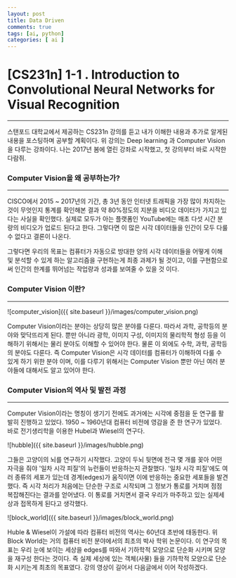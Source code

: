 ```yaml
---
layout: post
title: Data Driven
comments: true
tags: [ai, python]
categories: [ ai ]
---
```


# [CS231n] 1-1 . Introduction to Convolutional Neural Networks for Visual Recognition

---



스탠포드 대학교에서 제공하는 CS231n 강의를 듣고 내가 이해한 내용과 추가로 알게된 내용을 포스팅하며 공부할 계획이다. 위 강의는 Deep learning 과 Computer Vision을 다루는 강좌이다. 나는 2017년 봄에 열린 강좌로 시작했고, 첫 강의부터 바로 시작한다람쥐.



### Computer Vision을 왜 공부하는가?

---

CISCO에서 2015 ~ 2017년의 기간, 총 3년 동안 인터넷 트래픽을 가장 많이 차지하는 것이 무엇인지 통계를 확인해본 결과 약 80%정도의 지분을 비디오 데이터가 가지고 있다는 사실을 확인했다. 실제로 모두가 아는 플랫폼인 YouTube에는 매초 다섯 시간 분량의 비디오가 업로드 된다고 한다. 그렇다면 이 많은 시각 데이터들을 인간이 모두 다룰 수 없다고 결론이 나온다.

그렇다면 우리의 목표는 컴퓨터가 자동으로 방대한 양의 시각 데이터들을 어떻게 이해 및 분석할 수 있게 하는 알고리즘을 구현하는게 최종 과제가 될 것이고, 이를 구현함으로써 인간의 한계를 뛰어넘는 작업량과 성과를 보여줄 수 있을 것 이다.



### Computer Vision 이란?

---

![computer_vision]({{ site.baseurl }}/images/computer_vision.png)

Computer Vision이라는 분야는 상당히 많은 분야를 다룬다. 따라서 과학, 공학등의 분야와 맞닥뜨리게 된다. 뿐만 아니라 광학, 이미지 구성, 이미지의 물리학적 형성 등을 이해하기 위해서는 물리 분야도 이해할 수 있어야 한다. 물론 이 외에도 수학, 과학, 공학등의 분야도 다룬다. 즉 Computer Vision은 시각 데이터를 컴퓨터가 이해하여 다룰 수 있게 하기 위한 분야 이며, 이를 다루기 위해서는 Computer Vision 뿐만 아닌 여러 분야들에 대해서도 알고 있어야 한다.



### Computer Vision의 역사 및 발전 과정

---

Computer Vision이라는 명칭이 생기기 전에도 과거에는 시각에 중점을 둔 연구를 활발히 진행하고 있었다. 1950 ~ 1960년대 컴퓨터 비전에 영감을 준 한 연구가 있었다. 바로 전기생리학을 이용한 Hubel과 Wiesel의 연구다.

![hubble]({{ site.baseurl }}/images/hubble.png)



그들은 고양이의 뇌를 연구하기 시작했다.  고양이 두뇌 뒷면에 전극 몇 개를 꽂아 어떤 자극을 줘야 '일차 시각 피질'의 뉴런들이 반응하는지 관찰했다.  '일차 시각 피질'에도 여러 종류의 세포가 있는데 경계(edges)가 움직이면 이에 반응하는 중요한 세포들을 발견했다. 즉 시각 처리가 처음에는 단순한 구조로 시작되며 그 정보가 통로를 거치며 점점 복잡해진다는 결과를 얻어냈다. 이 통로를 거치면서 결국 우리가 마주하고 있는 실제세상과 접목하게 된다고 생각했다.



![block_world]({{ site.baseurl }}/images/block_world.png)



Huble & Wiesel이 가설에 따라 컴퓨터 비전의 역사는 60년대 초반에 태동한다. 위 Block World는 거의 컴퓨터 비전 분야에서의 최초의 박사 학위 논문이다. 이 연구의 목표는 우리 눈에 보이는 세상을 edges를 따와서 기하학적 모양으로 단순화 시키며 모양을 재구성 한다는 것이다. 즉 실제 세상에 있는 객체(사물) 들을 기하학적 모양으로 단순화 시키는게 최초의 목표였다. 강의 영상이 길어서 다음글에서 이어 작성하겠다.
